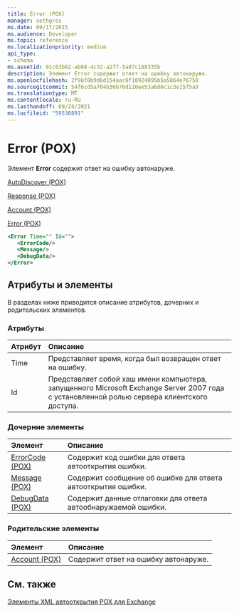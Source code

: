 ```yaml
---
title: Error (POX)
manager: sethgros
ms.date: 09/17/2015
ms.audience: Developer
ms.topic: reference
ms.localizationpriority: medium
api_type:
- schema
ms.assetid: 91c63b62-ab68-4c32-a2f7-5a87c188335b
description: Элемент Error содержит ответ на ошибку автонаруже.
ms.openlocfilehash: 2f96f8b9d6d154aac6f10924095b5a5864e76750
ms.sourcegitcommit: 54f6cd5a704b36b76d110ee53a6d6c1c3e15f5a9
ms.translationtype: MT
ms.contentlocale: ru-RU
ms.lasthandoff: 09/24/2021
ms.locfileid: "59530891"
---
```

# <a name="error-pox"></a>Error (POX)

Элемент **Error** содержит ответ на ошибку автонаруже. 
  
[AutoDiscover (POX)](autodiscover-pox.md)
  
[Response (POX)](response-pox.md)
  
[Account (POX)](account-pox.md)
  
[Error (POX)](error-pox.md)
  
```xml
<Error Time="" Id="">
   <ErrorCode/>
   <Message/>
   <DebugData/>
</Error>
```

## <a name="attributes-and-elements"></a>Атрибуты и элементы

В разделах ниже приводится описание атрибутов, дочерних и родительских элементов.
  
### <a name="attributes"></a>Атрибуты

|**Атрибут**|**Описание**|
|:-----|:-----|
|Time  <br/> |Представляет время, когда был возвращен ответ на ошибку.  <br/> |
|Id  <br/> |Представляет собой хаш имени компьютера, запущенного Microsoft Exchange Server 2007 года с установленной ролью сервера клиентского доступа.  <br/> |
   
### <a name="child-elements"></a>Дочерние элементы

|**Элемент**|**Описание**|
|:-----|:-----|
|[ErrorCode (POX)](errorcode-pox.md) <br/> |Содержит код ошибки для ответа автооткрытия ошибки.  <br/> |
|[Message (POX)](message-pox.md) <br/> |Содержит сообщение об ошибке для ответа автооткрытия ошибки.  <br/> |
|[DebugData (POX)](debugdata-pox.md) <br/> |Содержит данные отлаговки для ответа автообнаружаемой ошибки.  <br/> |
   
### <a name="parent-elements"></a>Родительские элементы

|**Элемент**|**Описание**|
|:-----|:-----|
|[Account (POX)](account-pox.md) <br/> |Содержит ответ на ошибку автонаруже.  <br/> |
   
## <a name="see-also"></a>См. также



[Элементы XML автооткрытия POX для Exchange](pox-autodiscover-xml-elements-for-exchange.md)

